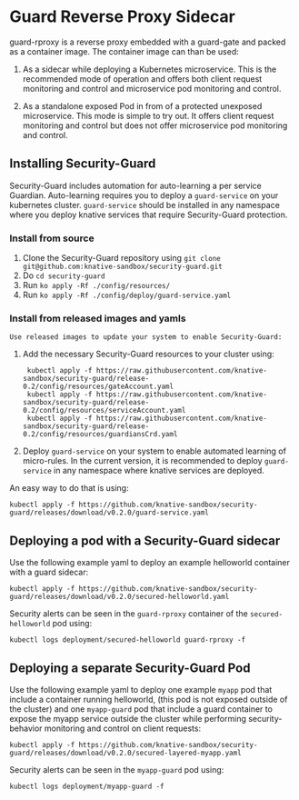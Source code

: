 # Guard Reverse Proxy Sidecar

guard-rproxy is a reverse proxy embedded with a guard-gate and packed as a container image. The container image can than be used:

1. As a sidecar while deploying a Kubernetes microservice. This is the recommended mode of operation and offers both client request monitoring and control and microservice pod monitoring and control.

1. As a standalone exposed Pod in from of a protected unexposed microservice. This mode is simple to try out. It offers client request monitoring and control but does not offer microservice pod monitoring and control.

## Installing Security-Guard

Security-Guard includes automation for auto-learning a per service Guardian.
Auto-learning requires you to deploy a `guard-service` on your kubernetes cluster.
`guard-service` should be installed in any namespace where you deploy knative services that require Security-Guard protection.

### Install from source

1. Clone the Security-Guard repository using `git clone git@github.com:knative-sandbox/security-guard.git`
1. Do `cd security-guard`
1. Run `ko apply -Rf ./config/resources/`
1. Run `ko apply -Rf ./config/deploy/guard-service.yaml`

### Install from released images and yamls

    Use released images to update your system to enable Security-Guard:

1. Add the necessary Security-Guard resources to your cluster using:

        kubectl apply -f https://raw.githubusercontent.com/knative-sandbox/security-guard/release-0.2/config/resources/gateAccount.yaml
        kubectl apply -f https://raw.githubusercontent.com/knative-sandbox/security-guard/release-0.2/config/resources/serviceAccount.yaml
        kubectl apply -f https://raw.githubusercontent.com/knative-sandbox/security-guard/release-0.2/config/resources/guardiansCrd.yaml

1. Deploy `guard-service` on your system to enable automated learning of micro-rules. In the current version, it is recommended to deploy `guard-service` in any namespace where knative services are deployed.

An easy way to do that is using:

    kubectl apply -f https://github.com/knative-sandbox/security-guard/releases/download/v0.2.0/guard-service.yaml

## Deploying a pod with a Security-Guard sidecar

Use the following example yaml to deploy an example helloworld container with a guard sidecar:

    kubectl apply -f https://github.com/knative-sandbox/security-guard/releases/download/v0.2.0/secured-helloworld.yaml

Security alerts can be seen in the  `guard-rproxy` container of the `secured-helloworld` pod using:

    kubectl logs deployment/secured-helloworld guard-rproxy -f

## Deploying a separate Security-Guard Pod

Use the following example yaml to deploy one example `myapp` pod that include a container running helloworld, (this pod is not exposed outside of the cluster) and one `myapp-guard` pod that include a guard container to expose the myapp service outside the cluster while performing security-behavior monitoring and control on client requests:

    kubectl apply -f https://github.com/knative-sandbox/security-guard/releases/download/v0.2.0/secured-layered-myapp.yaml

Security alerts can be seen in the `myapp-guard` pod using:

    kubectl logs deployment/myapp-guard -f
